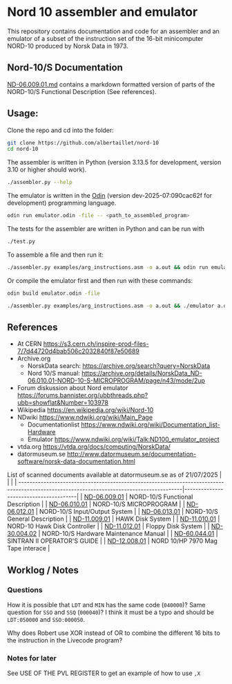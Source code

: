 # Nord 10 assembler and emulator

This repository contains documentation and code for an assembler and an emulator of a subset of the instruction set of the 16-bit minicomputer NORD-10 produced by Norsk Data in 1973.

## Nord-10/S Documentation

[ND-06.009.01.md](./ND-06.009.01.md) contains a markdown formatted version of parts of the NORD-10/S Functional Description (See references).

## Usage:

Clone the repo and cd into the folder:
```sh
git clone https://github.com/albertaillet/nord-10
cd nord-10
```
The assembler is written in Python (version 3.13.5 for development, version 3.10 or higher should work).
```sh
./assembler.py --help
```
The emulator is written in the [Odin](https://odin-lang.org/) (version dev-2025-07:090cac62f for development) programming language.
```sh
odin run emulator.odin -file -- <path_to_assembled_program>
```
The tests for the assembler are written in Python and can be run with
```sh
./test.py
```
To assemble a file and then run it:
```sh
./assembler.py examples/arg_instructions.asm -o a.out && odin run emulator.odin -file -- a.out
```
Or compile the emulator first and then run with these commands:
```sh
odin build emulator.odin -file

./assembler.py examples/arg_instructions.asm -o a.out && ./emulator a.out
```


## References

- At CERN https://s3.cern.ch/inspire-prod-files-7/7d44720d4bab506c2032840f87e50689
- Archive.org
  - NorskData search: https://archive.org/search?query=NorskData
  - Nord 10/S manual: https://archive.org/details/NorskData_ND-06.010.01-NORD-10-S-MICROPROGRAM/page/n43/mode/2up
- Forum diskussion about Nord emulator https://forums.bannister.org/ubbthreads.php?ubb=showflat&Number=103978
- Wikipedia https://en.wikipedia.org/wiki/Nord-10
- NDwiki https://www.ndwiki.org/wiki/Main_Page
  - Documentationlist https://www.ndwiki.org/wiki/Documentation_list-Hardware
  - Emulator https://www.ndwiki.org/wiki/Talk:ND100_emulator_project
- vtda.org https://vtda.org/docs/computing/NorskData/
- datormuseum.se http://www.datormuseum.se/documentation-software/norsk-data-documentation.html

List of scanned documents available at datormuseum.se as of 21/07/2025
|                                                                                                                                          |                                       |
| -----------------------------------------------------------------------------------------------------------------------------------------|---------------------------------------|
| [ND-06.009.01](http://storage.datormuseum.se/u/96935524/Datormusuem/ND10/Manuals/ND-06.009.01_NORD-10_S_Functional_Description.pdf)      | NORD-10/S Functional Description      |
| [ND-06.010.01](http://storage.datormuseum.se/u/96935524/Datormusuem/ND10/Manuals/ND-06.010.01-NORD-10-S-MICROPROGRAM.pdf)                | NORD-10/S MICROPROGRAM                |
| [ND-06.012.01](http://storage.datormuseum.se/u/96935524/Datormusuem/ND10/Manuals/ND-06.012.01_NORD-10_S_Input_Output_System.pdf)         | NORD-10/S Input/Output System         |
| [ND-06.013.01](http://storage.datormuseum.se/u/96935524/Datormusuem/ND10/Manuals/ND-06.013.01_NORD-10_S_General_Description.pdf)         | NORD-10/S General Description         |
| [ND-11.009.01](http://storage.datormuseum.se/u/96935524/Datormusuem/ND10/Manuals/ND-11.009.01_HAWK_Disk_System.pdf)                      | HAWK Disk System                      |
| [ND-11.010.01](http://storage.datormuseum.se/u/96935524/Datormusuem/ND10/Manuals/ND-11.010.01_NORD-10_HAWK_DISK_CONTROLLER.pdf)          | NORD-10 Hawk Disk Controller          |
| [ND-11.012.01](http://storage.datormuseum.se/u/96935524/Datormusuem/ND10/Manuals/ND-11.012.01-Floppy-Disk-System.pdf)                    | Floppy Disk System                    |
| [ND-30.004.02](http://storage.datormuseum.se/u/96935524/Datormusuem/ND10/Manuals/ND-30.004.02_NORD-10_S_Hardware_Maintenance_Manual.pdf) | NORD-10/S Hardware Maintenance Manual |
| [ND-60.044.01](http://storage.datormuseum.se/u/96935524/Datormusuem/ND10/Manuals/ND-60.044.01-SINTRAN-II-OPERATORS-GUIDE.pdf)            | SINTRAN II OPERATOR'S GUIDE           |
| [ND-12.008.01](http://storage.datormuseum.se/u/96935524/Datormusuem/ND10/Manuals/ND-12.008.01_NORD_10_HP_7970_Mag_Tape_Interface.pdf)    | NORD 10/HP 7970 Mag Tape interace     |

## Worklog / Notes

### Questions

How it is possible that `LDT` and `MIN` has the same code (`040000`)?
Same question for `SSO` and `SSQ` (`000040`)?
I think it must be a typo and should be `LDT:050000` and `SSO:000050`.

Why does Robert use XOR instead of OR to combine the different 16 bits to the instruction in the Livecode program?

### Notes for later

See USE OF THE PVL REGISTER to get an example of how to use `,X`